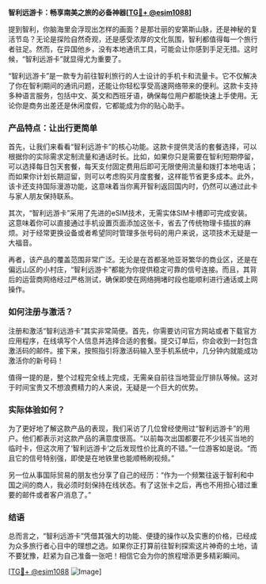 **智利远游卡：畅享南美之旅的必备神器[[TG💪+ @esim1088](https://t.me/s/esim1088)]**

提到智利，你脑海里会浮现出怎样的画面？是那壮丽的安第斯山脉，还是神秘的复活节岛？无论是探险自然奇观，还是感受浓厚的文化氛围，智利都值得每一个旅行者驻足。然而，在异国他乡，没有本地通讯工具，可能会让你感到手足无措。这时候，“智利远游卡”就显得尤为重要了。

“智利远游卡”是一款专为前往智利旅行的人士设计的手机卡和流量卡。它不仅解决了你在智利期间的通讯问题，还能让你轻松享受高速网络带来的便利。这款卡支持多种语言服务，包括中文、英文和西班牙语，确保每位用户都能快速上手使用。无论你是商务出差还是休闲度假，它都能成为你的贴心助手。

### 产品特点：让出行更简单

首先，让我们来看看“智利远游卡”的核心功能。这款卡提供灵活的套餐选择，可以根据你的实际需求定制流量和通话时长。比如，如果你只是需要在智利短期停留，可以选择每日包天套餐，每天支付固定费用后即可无限使用流量和拨打本地电话；而如果你计划长期逗留，则可以考虑购买月度套餐，这样能节省更多成本。此外，该卡还支持国际漫游功能，这意味着当你离开智利返回国内时，仍然可以通过此卡与家人朋友保持联系。

其次，“智利远游卡”采用了先进的eSIM技术，无需实体SIM卡槽即可完成安装。这意味着你可以直接通过手机设置页面添加这张卡，省去了传统物理卡插拔的麻烦。对于经常更换设备或者希望同时管理多张号码的用户来说，这项技术无疑是一大福音。

再者，该产品的覆盖范围非常广泛。无论是在首都圣地亚哥繁华的商业区，还是在偏远山区的小村庄，“智利远游卡”都能为你提供稳定可靠的信号连接。而且，其背后的运营商网络经过严格测试，确保即使在网络拥堵时段也能顺利进行通话或上网操作。

### 如何注册与激活？

注册和激活“智利远游卡”其实非常简便。首先，你需要访问官方网站或者下载官方应用程序，在线填写个人信息并选择合适的套餐。提交订单后，你会收到一封包含激活码的邮件。接下来，按照指引将激活码输入至手机系统中，几分钟内就能成功激活你的新号码！

值得一提的是，整个过程完全线上完成，无需亲自前往当地营业厅排队等候。这对于时间宝贵又不想浪费精力的人来说，无疑是一个巨大的优势。

### 实际体验如何？

为了更好地了解这款产品的表现，我们采访了几位曾经使用过“智利远游卡”的用户。他们都表示对这款产品的满意度很高。“以前每次出国都要花不少钱买当地的临时卡，但这次用了‘智利远游卡’之后发现性价比真的不错。”一位游客如是说。“而且它的信号特别强，即使是在地铁里也能顺畅刷视频。”

另一位从事国际贸易的朋友也分享了自己的经历：“作为一个频繁往返于智利和中国之间的商人，我必须时刻保持在线状态。有了这张卡之后，再也不用担心错过重要的邮件或者客户消息了。”

### 结语

总而言之，“智利远游卡”凭借其强大的功能、便捷的操作以及实惠的价格，已经成为众多旅行者心目中的理想之选。如果你正打算前往智利探索这片神奇的土地，请不要犹豫，赶紧为自己准备一张吧！相信它会为你的旅程增添更多精彩瞬间。

[[TG💪+ @esim1088](https://t.me/s/esim1088) ![Image](https://i.postimg.cc/4NQfJmqS/Snipaste-2025-05-13-00-14-12.png)]